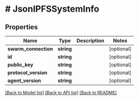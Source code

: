 # # JsonIPFSSystemInfo

## Properties

Name | Type | Description | Notes
------------ | ------------- | ------------- | -------------
**swarm_connection** | **string** |  | [optional]
**id** | **string** |  | [optional]
**public_key** | **string** |  | [optional]
**protocol_version** | **string** |  | [optional]
**agent_version** | **string** |  | [optional]

[[Back to Model list]](../../README.md#models) [[Back to API list]](../../README.md#endpoints) [[Back to README]](../../README.md)

